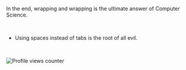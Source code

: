 In the end, wrapping and wrapping is the ultimate answer of Computer Science.
  

<br/>  




- Using spaces instead of tabs is the root of all evil.  
  

  

<br/>  

![Profile views counter](https://komarev.com/ghpvc/?username=Pudrick&&style=flat-square)  
  

<br/>  

